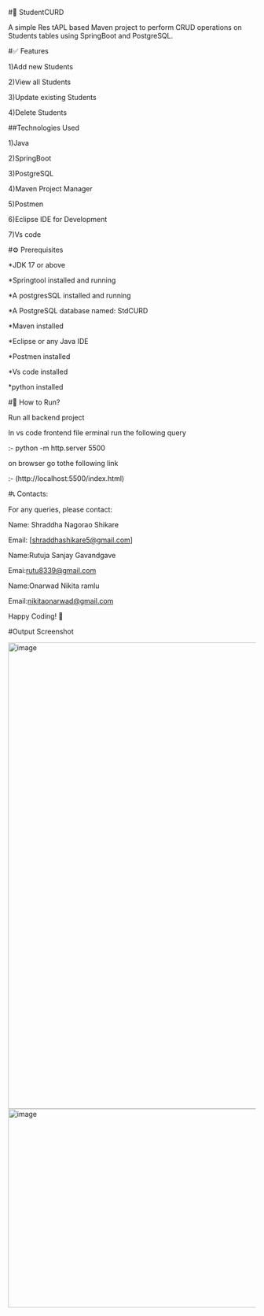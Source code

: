 #📘 StudentCURD


A simple Res tAPL based Maven project to perform CRUD operations on Students tables using SpringBoot and PostgreSQL.


#✅ Features


1)Add  new Students

2)View all Students

3)Update existing Students

4)Delete Students


##Technologies Used


1)Java

2)SpringBoot

3)PostgreSQL

4)Maven Project Manager

5)Postmen 

6)Eclipse IDE for Development

7)Vs code


#⚙️ Prerequisites


*JDK 17 or above

*Springtool installed and running

*A postgresSQL installed and running

*A PostgreSQL database named: StdCURD

*Maven installed

*Eclipse or any Java IDE

*Postmen installed

*Vs code installed

*python installed



#🚀 How to Run?


Run all backend project

In vs code frontend file erminal run the following query

:-  python -m http.server 5500

on browser go tothe following link

:- (http://localhost:5500/index.html)


#📞 Contacts:


For any queries, please contact:

Name: Shraddha Nagorao Shikare

Email: [shraddhashikare5@gmail.com]

Name:Rutuja Sanjay Gavandgave

Emai:rutu8339@gmail.com

Name:Onarwad Nikita ramlu 

Email:nikitaonarwad@gmail.com


Happy Coding! 🚀

#Output Screenshot

<img width="1760" height="948" alt="image" src="https://github.com/user-attachments/assets/77fa7c1b-a75b-4d33-a890-61383b368602" />

<img width="584" height="404" alt="image" src="https://github.com/user-attachments/assets/d19d86dc-b1ed-4ada-8681-162589f80db7" />


